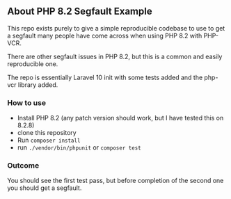 ## About PHP 8.2 Segfault Example

This repo exists purely to give a simple reproducible codebase to use to get a segfault many people have come across when using PHP 8.2 with PHP-VCR.

There are other segfault issues in PHP 8.2, but this is a common and easily reproducible one.

The repo is essentially Laravel 10 init with some tests added and the php-vcr library added.

### How to use

- Install PHP 8.2 (any patch version should work, but I have tested this on 8.2.8)
- clone this repository
- Run `composer install`
- run `./vendor/bin/phpunit` or `composer test`

### Outcome

You should see the first test pass, but before completion of the second one you should get a segfault.
